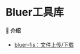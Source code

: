 # Bluer工具库

#### :monkey: 介绍

- [bluer-fis：文件上传/下载](https://gitee.com/BluerTop/bluer-tool/blob/master/bluer-fis/README.md)

